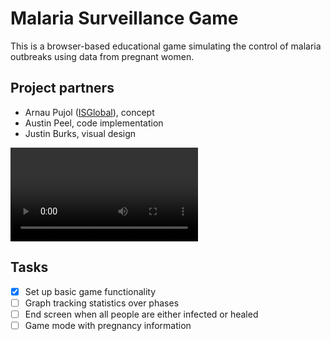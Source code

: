 # Malaria Surveillance Game

This is a browser-based educational game simulating the control of malaria outbreaks using data from pregnant women.

## Project partners

- Arnau Pujol ([ISGlobal](https://www.isglobal.org/)), concept
- Austin Peel, code implementation
- Justin Burks, visual design

![](/images/gameplay.mp4)

## Tasks

- [x] Set up basic game functionality
- [ ] Graph tracking statistics over phases
- [ ] End screen when all people are either infected or healed
- [ ] Game mode with pregnancy information
